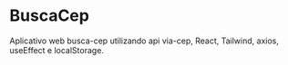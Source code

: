 # BuscaCep

Aplicativo web busca-cep utilizando api via-cep, React, Tailwind, axios, useEffect e localStorage.
